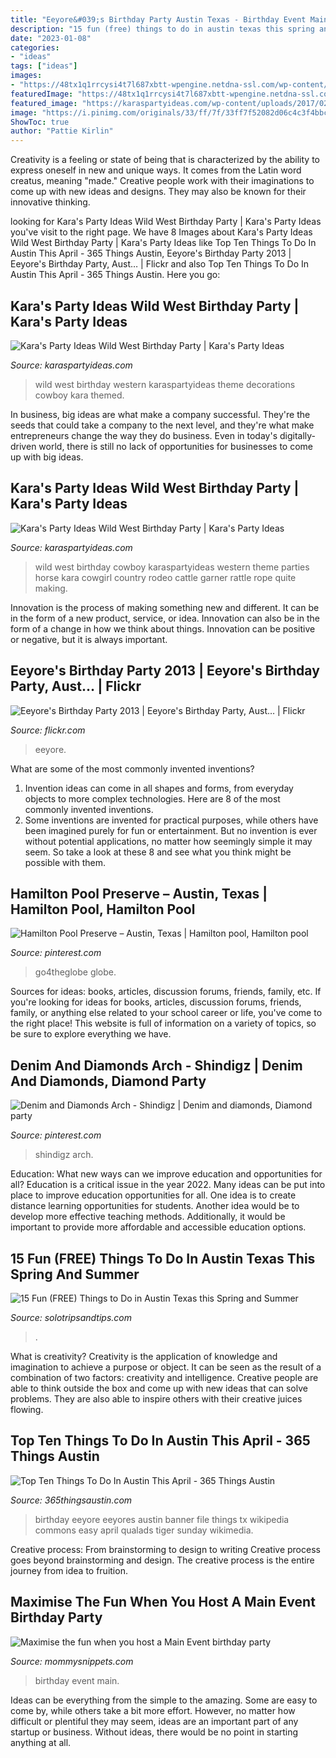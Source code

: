 ```yaml
---
title: "Eeyore&#039;s Birthday Party Austin Texas - Birthday Event Main"
description: "15 fun (free) things to do in austin texas this spring and summer"
date: "2023-01-08"
categories:
- "ideas"
tags: ["ideas"]
images:
- "https://48tx1q1rrcysi4t7l687xbtt-wpengine.netdna-ssl.com/wp-content/uploads/2020/02/Eeyores_Birthday_Party_2010_The_Birthday_Banner-700x525.jpg"
featuredImage: "https://48tx1q1rrcysi4t7l687xbtt-wpengine.netdna-ssl.com/wp-content/uploads/2020/02/Eeyores_Birthday_Party_2010_The_Birthday_Banner-700x525.jpg"
featured_image: "https://karaspartyideas.com/wp-content/uploads/2017/02/Wild-West-Birthday-Party-via-Karas-Party-Ideas-KarasPartyIdeas.com17.jpg"
image: "https://i.pinimg.com/originals/33/ff/7f/33ff7f52082d06c4c3f4bbcec0bd663e.jpg"
ShowToc: true
author: "Pattie Kirlin"
---
```



Creativity is a feeling or state of being that is characterized by the ability to express oneself in new and unique ways. It comes from the Latin word creatus, meaning "made." Creative people work with their imaginations to come up with new ideas and designs. They may also be known for their innovative thinking.

	

		
looking for Kara&#039;s Party Ideas Wild West Birthday Party | Kara&#039;s Party Ideas you've visit to the right page. We have 8 Images about Kara&#039;s Party Ideas Wild West Birthday Party | Kara&#039;s Party Ideas like Top Ten Things To Do In Austin This April - 365 Things Austin, Eeyore&#039;s Birthday Party 2013 | Eeyore&#039;s Birthday Party, Aust… | Flickr and also Top Ten Things To Do In Austin This April - 365 Things Austin. Here you go:
		
    
## Kara&#039;s Party Ideas Wild West Birthday Party | Kara&#039;s Party Ideas

<img loading=lazy src="https://karaspartyideas.com/wp-content/uploads/2017/02/Wild-West-Birthday-Party-via-Karas-Party-Ideas-KarasPartyIdeas.com4_.jpg" onerror="this.onerror=null;this.src='https://tse4.mm.bing.net/th?id=OIP.iXM0-34yaNLS0dsmDXFQcwHaJ3&amp;pid=15.1';" alt="Kara&#039;s Party Ideas Wild West Birthday Party | Kara&#039;s Party Ideas">

_Source: karaspartyideas.com_

>wild west birthday western karaspartyideas theme decorations cowboy kara themed. 

	

In business, big ideas are what make a company successful. They're the seeds that could take a company to the next level, and they're what make entrepreneurs change the way they do business. Even in today's digitally-driven world, there is still no lack of opportunities for businesses to come up with big ideas.

    
## Kara&#039;s Party Ideas Wild West Birthday Party | Kara&#039;s Party Ideas

<img loading=lazy src="https://karaspartyideas.com/wp-content/uploads/2017/02/Wild-West-Birthday-Party-via-Karas-Party-Ideas-KarasPartyIdeas.com17.jpg" onerror="this.onerror=null;this.src='https://tse3.mm.bing.net/th?id=OIP.4dqJo1kcp0i-JHwQWxc7MwHaG0&amp;pid=15.1';" alt="Kara&#039;s Party Ideas Wild West Birthday Party | Kara&#039;s Party Ideas">

_Source: karaspartyideas.com_

>wild west birthday cowboy karaspartyideas western theme parties horse kara cowgirl country rodeo cattle garner rattle rope quite making. 

	

Innovation is the process of making something new and different. It can be in the form of a new product, service, or idea. Innovation can also be in the form of a change in how we think about things. Innovation can be positive or negative, but it is always important.

    
## Eeyore&#039;s Birthday Party 2013 | Eeyore&#039;s Birthday Party, Aust… | Flickr

<img loading=lazy src="https://c1.staticflickr.com/9/8404/8687089055_5201a4342a_b.jpg" onerror="this.onerror=null;this.src='https://tse4.mm.bing.net/th?id=OIP.mykWcfA19eo92igLQt_5HAHaLI&amp;pid=15.1';" alt="Eeyore&#039;s Birthday Party 2013 | Eeyore&#039;s Birthday Party, Aust… | Flickr">

_Source: flickr.com_

>eeyore. 

	

What are some of the most commonly invented inventions?
1. Invention ideas can come in all shapes and forms, from everyday objects to more complex technologies. Here are 8 of the most commonly invented inventions.
2. Some inventions are invented for practical purposes, while others have been imagined purely for fun or entertainment. But no invention is ever without potential applications, no matter how seemingly simple it may seem. So take a look at these 8 and see what you think might be possible with them.

    
## Hamilton Pool Preserve – Austin, Texas | Hamilton Pool, Hamilton Pool

<img loading=lazy src="https://i.pinimg.com/originals/7e/b7/e1/7eb7e1096a76d3f41d1d214352b505aa.jpg" onerror="this.onerror=null;this.src='https://tse2.mm.bing.net/th?id=OIP.Jr6H-HM1a1wuPQJ3UHHYOwHaFj&amp;pid=15.1';" alt="Hamilton Pool Preserve – Austin, Texas | Hamilton pool, Hamilton pool">

_Source: pinterest.com_

>go4theglobe globe. 

	

Sources for ideas: books, articles, discussion forums, friends, family, etc.
If you're looking for ideas for books, articles, discussion forums, friends, family, or anything else related to your school career or life, you've come to the right place! This website is full of information on a variety of topics, so be sure to explore everything we have.

    
## Denim And Diamonds Arch - Shindigz | Denim And Diamonds, Diamond Party

<img loading=lazy src="https://i.pinimg.com/originals/33/ff/7f/33ff7f52082d06c4c3f4bbcec0bd663e.jpg" onerror="this.onerror=null;this.src='https://tse1.mm.bing.net/th?id=OIP.-3F1tI6NeRtvDfPOOokI7AHaHa&amp;pid=15.1';" alt="Denim and Diamonds Arch - Shindigz | Denim and diamonds, Diamond party">

_Source: pinterest.com_

>shindigz arch. 

	

Education: What new ways can we improve education and opportunities for all?
Education is a critical issue in the year 2022. Many ideas can be put into place to improve education opportunities for all. One idea is to create distance learning opportunities for students. Another idea would be to develop more effective teaching methods. Additionally, it would be important to provide more affordable and accessible education options.

    
## 15 Fun (FREE) Things To Do In Austin Texas This Spring And Summer

<img loading=lazy src="https://solotripsandtips.com/wp-content/uploads/2020/02/Best-Free-Things-to-Do-in-Austin-768x1152.jpg" onerror="this.onerror=null;this.src='https://tse4.mm.bing.net/th?id=OIP.dBpR3vYT88UIbDUpswmClwHaLH&amp;pid=15.1';" alt="15 Fun (FREE) Things to Do in Austin Texas this Spring and Summer">

_Source: solotripsandtips.com_

>. 

	

What is creativity?
Creativity is the application of knowledge and imagination to achieve a purpose or object. It can be seen as the result of a combination of two factors: creativity and intelligence. Creative people are able to think outside the box and come up with new ideas that can solve problems. They are also able to inspire others with their creative juices flowing.

    
## Top Ten Things To Do In Austin This April - 365 Things Austin

<img loading=lazy src="https://48tx1q1rrcysi4t7l687xbtt-wpengine.netdna-ssl.com/wp-content/uploads/2020/02/Eeyores_Birthday_Party_2010_The_Birthday_Banner-700x525.jpg" onerror="this.onerror=null;this.src='https://tse4.mm.bing.net/th?id=OIP.cwK0MU96T672J6NjeZWasgHaFj&amp;pid=15.1';" alt="Top Ten Things To Do In Austin This April - 365 Things Austin">

_Source: 365thingsaustin.com_

>birthday eeyore eeyores austin banner file things tx wikipedia commons easy april qualads tiger sunday wikimedia. 

	

Creative process: From brainstorming to design to writing
Creative process goes beyond brainstorming and design. The creative process is the entire journey from idea to fruition.

    
## Maximise The Fun When You Host A Main Event Birthday Party

<img loading=lazy src="https://mommysnippets.com/wp-content/uploads/2016/06/Untitled-design-2.jpg" onerror="this.onerror=null;this.src='https://tse2.mm.bing.net/th?id=OIP.AlitcMm3ebGxZEYHjkUyCQHaGN&amp;pid=15.1';" alt="Maximise the fun when you host a Main Event birthday party">

_Source: mommysnippets.com_

>birthday event main. 

	

Ideas can be everything from the simple to the amazing. Some are easy to come by, while others take a bit more effort. However, no matter how difficult or plentiful they may seem, ideas are an important part of any startup or business. Without ideas, there would be no point in starting anything at all.

